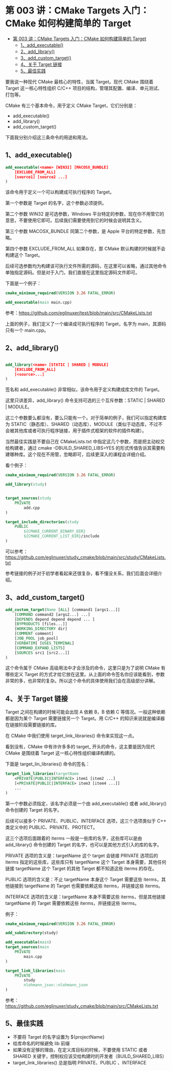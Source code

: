 # 第 003 讲：CMake Targets 入门：CMake 如何构建简单的 Target

- [第 003 讲：CMake Targets 入门：CMake 如何构建简单的 Target](#第-003-讲cmake-targets-入门cmake-如何构建简单的-target)
  - [1、add\_executable()](#1add_executable)
  - [2、add\_library()](#2add_library)
  - [3、add\_custom\_target()](#3add_custom_target)
  - [4、关于 Target 链接](#4关于-target-链接)
  - [5、最佳实践](#5最佳实践)

要我说一种现代 CMake 最核心的特性，当属 Target。现代 CMake 围绕着 Target 这一核心特性组织 C/C++ 项目的结构，管理其配置、编译、单元测试、打包等。

CMake 有三个基本命令，用于定义 CMake Target，它们分别是：

- add_executable()
- add_library()
- add_custom_target()

下面我分别介绍这三条命令的用途和用法。

## 1、add_executable()

```cmake
add_executable(<name> [WIN32] [MACOSX_BUNDLE]
    [EXCLUDE_FROM_ALL]
    [source1] [source2 ...]
)
```

该命令用于定义一个可以构建成可执行程序的 Target。

第一个参数是 Target 的名字，这个参数必须提供。

第二个参数 WIN32 是可选参数，Windows 平台特定的参数，现在你不用管它的意思，不要使用它即可。后续我们需要使用到它的时候会说明其含义。

第三个参数 MACOSX_BUNDLE 同第二个参数，是 Apple 平台的特定参数，先忽略。

第四个参数 EXCLUDE_FROM_ALL 如果存在，那 CMake 默认构建的时候就不会构建这个 Target。

后续可选参数均为构建该可执行文件所需的源码，在这里可以省略，通过其他命令单独指定源码。但是对于入门，我们直接在这里指定源码文件即可。

下面是一个例子：

```cmake
cmake_minimum_required(VERSION 3.26 FATAL_ERROR)

add_executable(main main.cpp)
```

参考：https://github.com/eglinuxer/test/blob/main/src/CMakeLists.txt

上面的例子，我们定义了一个编译成可执行程序的 Target，名字为 main，其源码只有一个 main.cpp。

## 2、add_library()

```cmake

add_library(<name> [STATIC | SHARED | MODULE]
    [EXCLUDE_FROM_ALL]
    [<source>...]
)
```

签名和 add_executable() 非常相似，该命令用于定义构建成库文件的 Target。

这里只讲差异，add_library() 命令支持可选的三个互斥参数：STATIC | SHARED | MODULE。

这三个参数要么都没有，要么只能有一个。对于简单的例子，我们可以指定构建库为 STATIC（静态库）、SHARED（动态库）、MODULE（类似于动态库，不过不会被其他库或者可执行程序链接，用于插件式框架的软件的插件构建）。

当然最佳实践是不要自己在 CMakeLists.txt 中指定这几个参数，而是把主动权交给构建者，通过 cmake -DBUILD_SHARED_LIBS=YES 的形式传值告诉其需要构建哪种库。这个现在不用管，忽略即可，后续更深入的课程会详细介绍。

看个例子：

```cmake
cmake_minimum_required(VERSION 3.26 FATAL_ERROR)

add_library(study)


target_sources(study
    PRIVATE
        add.cpp
)

target_include_directories(study
    PUBLIC
        ${CMAKE_CURRENT_BINARY_DIR}
        ${CMAKE_CURRENT_LIST_DIR}/include
)
```

可以参考：https://github.com/eglinuxer/study_cmake/blob/main/src/study/CMakeLists.txt

参考链接的例子对于初学者看起来还很复杂，看不懂没关系，我们后面会详细介绍。

## 3、add_custom_target()

```cmake
add_custom_target(Name [ALL] [command1 [args1...]]
    [COMMAND command2 [args2...] ...]
    [DEPENDS depend depend depend ... ]
    [BYPRODUCTS [files...]]
    [WORKING_DIRECTORY dir]
    [COMMENT comment]
    [JOB_POOL job_pool]
    [VERBATIM] [USES_TERMINAL]
    [COMMAND_EXPAND_LISTS]
    [SOURCES src1 [src2...]]
)
```

这个命令属于 CMake 高级用法中才会涉及的命令，这里只是为了说明 CMake 有哪些定义 Target 的方式才给它放在这里。从上面的命令签名你应该能看到，参数非常的多，也非常的复杂。所以这个命令的具体使用我们会在高级部分讲解。

## 4、关于 Target 链接

Target 之间在构建的时候可能会出现 A 依赖 B，B 依赖 C 等情况。一般这种依赖都是因为某个 Target 需要链接另一个 Target。用 C/C++ 的知识来说就是编译器在链接阶段需要链接的库。

在 CMake 中我们使用 target_link_libraries() 命令来实现这一点。

看到没有，CMake 中有许许多多的 target_ 开头的命令，这主要是因为现代 CMake 是围绕着  Target 这一核心特性组织编译构建的。

下面是 target_lin_libraries() 命令的签名：

```cmake
target_link_libraries(targetName
    <PRIVATE|PUBLIC|INTERFACE> item1 [item2 ...]
    [<PRIVATE|PUBLIC|INTERFACE> item3 [item4 ...]]
    ...
)
```

第一个参数必须指定，该名字必须是一个由 add_executable() 或者 add_library() 命令创建的 Target 的名字。

后续可以接多个 PRIVATE、PUBLIC、INTERFACE 选项，这三个选项类似于 C++ 类定义中的 PUBLIC、PRIVATE、PROTECT。

这三个选项后面跟着的 iterms 一般是一些库的名字，这些库可以是由 add_library() 命令创建的 Target 的名字，也可以是其他方式引入的库的名字。

PRIVATE 选项的含义是：targetName 这个 target 会链接 PRIVATE 选项后的 iterms 指定的这些库，这些库只有 targetName 这个 Target 本身需要，其他任何链接 targetName 这个 Target 的其他 Target 都不知道这些 iterms 的存在。

PUBLIC 选项的含义是：不止 targetName 本身这个 Target 需要这些 iterms，其他链接到 targetName 的 Target 也需要依赖这些 iterms，并链接这些 iterms。

INTERFACE 选项的含义是：targetName 本身不需要这些 iterms，但是其他链接 targetName 的 Target 需要依赖这些 iterms，并链接这些 iterms。

例子：

```cmake
cmake_minimum_required(VERSION 3.26 FATAL_ERROR)

add_subdirectory(study)

add_executable(main)
target_sources(main
    PRIVATE
        main.cpp
)

target_link_libraries(main
    PRIVATE
        study
        nlohmann_json::nlohmann_json
)
```

参考：https://github.com/eglinuxer/study_cmake/blob/main/src/CMakeLists.txt

## 5、最佳实践
- 不要将 Target 的名字设置为 ${projectName}
- 给库命名的时候避免 lib 前缀
- 如果没有足够的理由，在定义库目标的时候，不要使用 STATIC 或者 SHARED 关键字，控制权应该交给构建时的开发者（BUILD_SHARED_LIBS）
- target_link_libraries() 总是指明 PRIVATE、PUBLIC 、INTERFACE